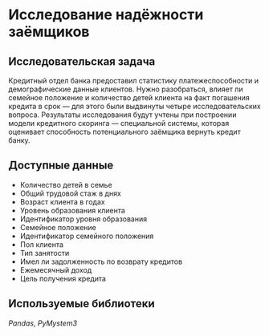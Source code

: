 # Исследование надёжности заёмщиков

## Исследовательская задача
Кредитный отдел банка предоставил статистику платежеспособности и демографические данные клиентов. Нужно разобраться, влияет ли семейное положение и количество детей клиента на факт погашения кредита в срок — для этого были выдвинуты четыре исследовательских вопроса. Результаты исследования будут учтены при построении модели кредитного скоринга — специальной системы, которая оценивает способность потенциального заёмщика вернуть кредит банку.

## Доступные данные
* Количество детей в семье
* Общий трудовой стаж в днях
* Возраст клиента в годах
* Уровень образования клиента
* Идентификатор уровня образования
* Семейное положение
* Идентификатор семейного положения
* Пол клиента
* Тип занятости
* Имел ли задолженность по возврату кредитов
* Ежемесячный доход
* Цель получения кредита

## Используемые библиотеки
*Pandas*, *PyMystem3*
